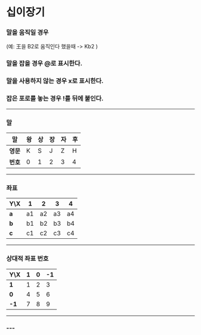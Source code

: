 # 십이장기

### 말을 움직일 경우 
(예: 王을 B2로 움직인다 했을때 -> Kb2 )

### 말을 잡을 경우 @로 표시한다.

### 말을 사용하지 않는 경우 x로 표시한다.

### 잡은 포로를 놓는 경우 !를 뒤에 붙인다.

---
### **말**

|말|왕|상|장|자|후|
|--|--|--|--|--|--|
|**영문**|K|S|J|Z|H|
|**번호**|0|1|2|3|4|
---
### **좌표**

|Y\X|1|2|3|4|
|-|-|-|-|-|
|**a**|a1|a2|a3|a4|
|**b**|b1|b2|b3|b4|
|**c**|c1|c2|c3|c4|
---
### **상대적 좌표 번호**

|Y\X|1|0|-1|
|-|-|-|-|
|**1**|1|2|3|
|**0**|4|5|6|
|**-1**|7|8|9|
---
### **---**